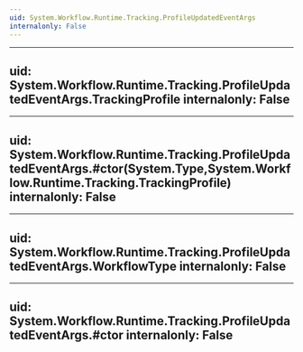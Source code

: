 ```yaml
---
uid: System.Workflow.Runtime.Tracking.ProfileUpdatedEventArgs
internalonly: False
---
```


---
uid: System.Workflow.Runtime.Tracking.ProfileUpdatedEventArgs.TrackingProfile
internalonly: False
---

---
uid: System.Workflow.Runtime.Tracking.ProfileUpdatedEventArgs.#ctor(System.Type,System.Workflow.Runtime.Tracking.TrackingProfile)
internalonly: False
---

---
uid: System.Workflow.Runtime.Tracking.ProfileUpdatedEventArgs.WorkflowType
internalonly: False
---

---
uid: System.Workflow.Runtime.Tracking.ProfileUpdatedEventArgs.#ctor
internalonly: False
---
